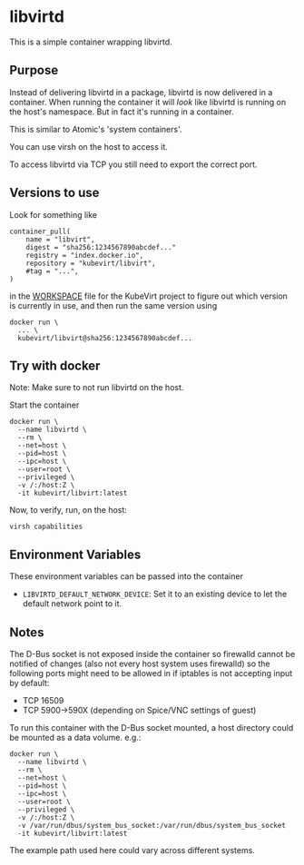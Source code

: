 # libvirtd

This is a simple container wrapping libvirtd.

## Purpose

Instead of delivering libvirtd in a package, libvirtd is
now delivered in a container.
When running the container it will _look_ like libvirtd is
running on the host's namespace. But in fact it's running
in a container.

This is similar to Atomic's 'system containers'.

You can use virsh on the host to access it.

To access libvirtd via TCP you still need to export
the correct port.

## Versions to use

Look for something like

    container_pull(
        name = "libvirt",
        digest = "sha256:1234567890abcdef..."
        registry = "index.docker.io",
        repository = "kubevirt/libvirt",
        #tag = "...",
    )

in the
[WORKSPACE](https://github.com/kubevirt/kubevirt/blob/master/WORKSPACE)
file for the KubeVirt project to figure out which version is currently
in use, and then run the same version using

    docker run \
      ... \
      kubevirt/libvirt@sha256:1234567890abcdef...

## Try with docker

Note: Make sure to not run libvirtd on the host.

Start the container

    docker run \
      --name libvirtd \
      --rm \
      --net=host \
      --pid=host \
      --ipc=host \
      --user=root \
      --privileged \
      -v /:/host:Z \
      -it kubevirt/libvirt:latest

Now, to verify, run, on the host:

    virsh capabilities

## Environment Variables

These environment variables can be passed into the container

* `LIBVIRTD_DEFAULT_NETWORK_DEVICE`: Set it to an existing device
  to let the default network point to it.

## Notes

The D-Bus socket is not exposed inside the container
so firewalld cannot be notified of changes (also
not every host system uses firewalld) so the following
ports might need to be allowed in if iptables is not
accepting input by default:

  * TCP 16509
  * TCP 5900->590X (depending on Spice/VNC settings of guest)

To run this container with the D-Bus socket mounted, a host
directory could be mounted as a data volume. e.g.:

    docker run \
      --name libvirtd \
      --rm \
      --net=host \
      --pid=host \
      --ipc=host \
      --user=root \
      --privileged \
      -v /:/host:Z \
      -v /var/run/dbus/system_bus_socket:/var/run/dbus/system_bus_socket
      -it kubevirt/libvirt:latest

The example path used here could vary across different systems.
